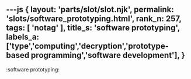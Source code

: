---js
{
  layout: 'parts/slot/slot.njk',
  permalink: 'slots/software_prototyping.html',
  rank_n: 257,
  tags: [ 'notag' ],
  title_s: 'software prototyping',
  labels_a: ['type','computing','decryption','prototype-based programming','software development'],
}
---
:software prototyping:

